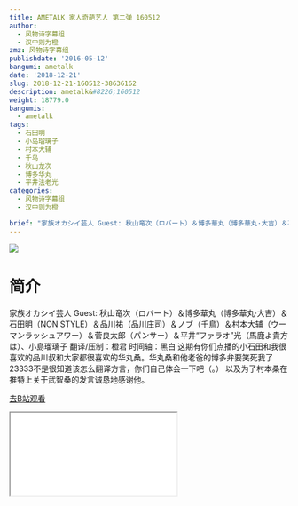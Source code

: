 ```yaml
---
title: AMETALK 家人奇葩艺人 第二弹 160512
author:
  - 风物诗字幕组
  - 汉中则为橙
zmz: 风物诗字幕组
publishdate: '2016-05-12'
bangumi: ametalk
date: '2018-12-21'
slug: 2018-12-21-160512-38636162
description: ametalk&#8226;160512
weight: 18779.0
bangumis:
  - ametalk
tags:
  - 石田明
  - 小岛瑠璃子
  - 村本大辅
  - 千鸟
  - 秋山龙次
  - 博多华丸
  - 平井法老光
categories:
  - 风物诗字幕组
  - 汉中则为橙

brief: "家族オカシイ芸人 Guest: 秋山竜次（ロバート）＆博多華丸（博多華丸·大吉）＆石田明（NON STYLE）＆品川祐（品川庄司）＆ノブ（千鳥）＆村本大辅（ウーマンラッシュアワー）＆菅良太郎（パンサー）＆平井“ファラオ”光（馬鹿よ貴方は）、小島瑠璃子 翻译/压制：橙君 时间轴：黑白 这期有你们点播的小石田和我很喜欢的品川叔和大家都很喜欢的华丸桑。华丸桑和他老爸的博多弁要笑死我了23333不是很知道该怎么翻译方言，你们自己体会一下吧（。） 以及为了村本桑在推特上关于武智桑的发言诚恳地感谢他。"
---
```

![](https://i.imgur.com/94LbcE5.jpg)
# 简介  
家族オカシイ芸人
Guest: 秋山竜次（ロバート）＆博多華丸（博多華丸·大吉）＆石田明（NON STYLE）＆品川祐（品川庄司）＆ノブ（千鳥）＆村本大辅（ウーマンラッシュアワー）＆菅良太郎（パンサー）＆平井“ファラオ”光（馬鹿よ貴方は）、小島瑠璃子
翻译/压制：橙君 时间轴：黑白
这期有你们点播的小石田和我很喜欢的品川叔和大家都很喜欢的华丸桑。华丸桑和他老爸的博多弁要笑死我了23333不是很知道该怎么翻译方言，你们自己体会一下吧（。）
以及为了村本桑在推特上关于武智桑的发言诚恳地感谢他。  

[去B站观看](https://www.bilibili.com/video/av38636162/)
<div class ="resp-container"><iframe class="testiframe" src="//player.bilibili.com/player.html?aid=38636162"", scrolling="no", allowfullscreen="true" > </iframe></div> 
